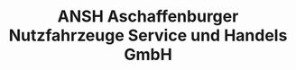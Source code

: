 ---
title: "ANSH Aschaffenburger Nutzfahrzeuge Service und Handels GmbH"
url: /aschaffenburg/ansh-aschaffenburger-nutzfahrzeuge-service-und-handels-gmbh/
shop: Autowerkstatt
---